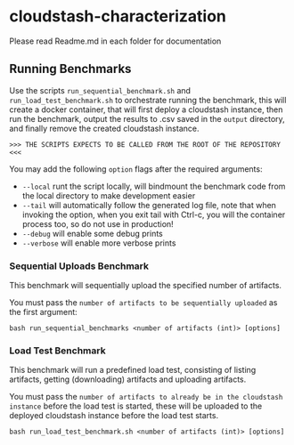 # cloudstash-characterization

Please read Readme.md in each folder for documentation

## Running Benchmarks


Use the scripts `run_sequential_benchmark.sh` and `run_load_test_benchmark.sh` to orchestrate running the benchmark, this will create a docker container, that will first deploy a cloudstash instance, then run the benchmark, output the results to .csv saved in the `output` directory, and finally remove the created cloudstash instance.

```
>>> THE SCRIPTS EXPECTS TO BE CALLED FROM THE ROOT OF THE REPOSITORY <<<
```

You may add the following `option` flags after the required arguments:
- `--local` runt the script locally, will bindmount the benchmark code from the local directory to make development easier
- `--tail` will automatically follow the generated log file, note that when invoking the option, when you exit tail with Ctrl-c, you will the container process too, so do not use in production!
- `--debug` will enable some debug prints
- `--verbose` will enable more verbose prints

### Sequential Uploads Benchmark

This benchmark will sequentially upload the specified number of artifacts.

You must pass the `number of artifacts to be sequentially uploaded` as the first argument:
```
bash run_sequential_benchmarks <number of artifacts (int)> [options]
```

### Load Test Benchmark

This benchmark will run a predefined load test, consisting of listing artifacts, getting (downloading) artifacts and uploading artifacts.

You must pass the `number of artifacts to already be in the cloudstash instance` before the load test is started, these will be uploaded to the deployed cloudstash instance before the load test starts.
```
bash run_load_test_benchmark.sh <number of artifacts (int)> [options]
```
